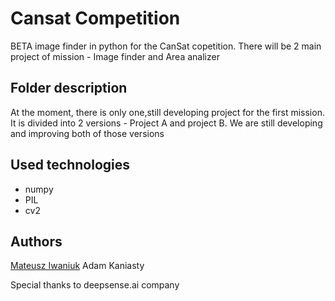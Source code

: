 # Cansat Competition
BETA image finder in python for the CanSat copetition.
There will be 2 main project of mission - Image finder and Area analizer

## Folder description

At the moment, there is only one,still developing project for the first mission.
It is divided into 2 versions - Project A and project B.
We are still developing and improving both of those versions

## Used technologies
- numpy
- PIL
- cv2

## Authors
[Mateusz Iwaniuk](https://github.com/Iwaniukooo11) 
Adam Kaniasty  

Special thanks to deepsense.ai company


